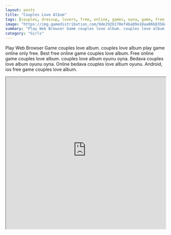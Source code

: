 ```yaml
---
layout: posts
title: "Couples Love Album"
tags: [couples, dressup, lovers, free, online, games, oyna, game, free, games, play, play, games]
image: "https://img.gamedistribution.com/9de292b170ef4ba09e10aa06b8356d62-512x384.jpeg"
summary: "Play Web Browser Game couples love album. couples love album play game online only free. Best free online game couples love album. Free online game couples love album. couples love album oyunu oyna. Bedava couples love album oyunu oyna. Online bedava couples love album oyunu. Android, ios free game couples love album."
category: "Girls"
---
```


Play Web Browser Game couples love album. couples love album play game online only free. Best free online game couples love album. Free online game couples love album. couples love album oyunu oyna. Bedava couples love album oyunu oyna. Online bedava couples love album oyunu. Android, ios free game couples love album.

<iframe width="100%" height="480px;" src="https://html5.gamedistribution.com/9de292b170ef4ba09e10aa06b8356d62/"></iframe>